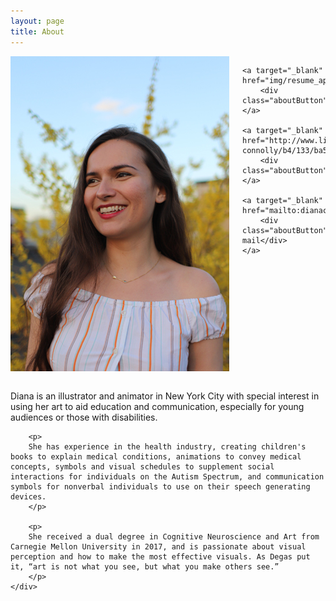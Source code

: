 ```yaml
---
layout: page
title: About
---
```


<div class="small-12 medium-4 columns">
    <img src="img/diana_apr19.jpg" class="about-img" style="width:100%" />

    <a target="_blank" href="img/resume_apr18.pdf">
        <div class="aboutButton">Resume</div>
    </a>
    
    <a target="_blank" href="http://www.linkedin.com/pub/diana-connolly/b4/133/ba5/en">
        <div class="aboutButton">Linkedin</div>
    </a>
    
    <a target="_blank" href="mailto:dianaconnolly44@gmail.com">
        <div class="aboutButton">E-mail</div>
    </a>
</div>

<div class="small-12 medium-7 columns">
    <div class="bio">
        <p>
        <br />
        Diana is an illustrator and animator in New York City with special interest in using her art to aid education and communication, especially for young audiences or those with disabilities.
        </p>

        <p>
        She has experience in the health industry, creating children's books to explain medical conditions, animations to convey medical concepts, symbols and visual schedules to supplement social interactions for individuals on the Autism Spectrum, and communication symbols for nonverbal individuals to use on their speech generating devices. 
        </p>

        <p>
        She received a dual degree in Cognitive Neuroscience and Art from Carnegie Mellon University in 2017, and is passionate about visual perception and how to make the most effective visuals. As Degas put it, “art is not what you see, but what you make others see.”
        </p>
    </div>
</div>


